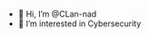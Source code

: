 - 👋 Hi, I’m @CLan-nad
- 👀 I’m interested in Cybersecurity

<!---
CLan-nad/CLan-nad is a ✨ special ✨ repository because its `README.md` (this file) appears on your GitHub profile.
You can click the Preview link to take a look at your changes.
--->
